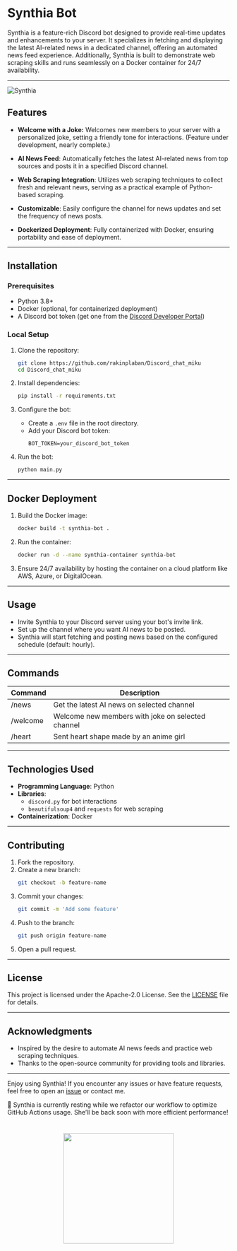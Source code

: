 # Synthia Bot

Synthia is a feature-rich Discord bot designed to provide real-time updates and enhancements to your server. It specializes in fetching and displaying the latest AI-related news in a dedicated channel, offering an automated news feed experience. Additionally, Synthia is built to demonstrate web scraping skills and runs seamlessly on a Docker container for 24/7 availability.

---
![Synthia](https://i.imgur.com/Pp7Lqi1.jpg)
<!-- ![Synthia](https://i.imgur.com/dtvmhLK.jpg)
![Synthia](https://i.imgur.com/1C3LD34.jpg) -->


## Features

- **Welcome with a Joke:**
   Welcomes new members to your server with a personalized joke, setting a friendly tone for interactions. (Feature under development, nearly complete.)

- **AI News Feed**:
  Automatically fetches the latest AI-related news from top sources and posts it in a specified Discord channel.

- **Web Scraping Integration**:
  Utilizes web scraping techniques to collect fresh and relevant news, serving as a practical example of Python-based scraping.

- **Customizable**:
  Easily configure the channel for news updates and set the frequency of news posts.

- **Dockerized Deployment**:
  Fully containerized with Docker, ensuring portability and ease of deployment.

---

## Installation

### Prerequisites
- Python 3.8+
- Docker (optional, for containerized deployment)
- A Discord bot token (get one from the [Discord Developer Portal](https://discord.com/developers/applications))

### Local Setup

1. Clone the repository:
   ```bash
   git clone https://github.com/rakinplaban/Discord_chat_miku
   cd Discord_chat_miku
   ```

2. Install dependencies:
   ```bash
   pip install -r requirements.txt
   ```

3. Configure the bot:
   - Create a `.env` file in the root directory.
   - Add your Discord bot token:
     ```env
     BOT_TOKEN=your_discord_bot_token
     ```

4. Run the bot:
   ```bash
   python main.py
   ```

---

## Docker Deployment

1. Build the Docker image:
   ```bash
   docker build -t synthia-bot .
   ```

2. Run the container:
   ```bash
   docker run -d --name synthia-container synthia-bot
   ```

3. Ensure 24/7 availability by hosting the container on a cloud platform like AWS, Azure, or DigitalOcean.

---

## Usage

- Invite Synthia to your Discord server using your bot's invite link.
- Set up the channel where you want AI news to be posted.
- Synthia will start fetching and posting news based on the configured schedule (default: hourly).

---

## Commands
|Command     |Description                                       |
|------------|--------------------------------------------------|
|/news       |Get the latest AI news on selected channel        |
|/welcome    |Welcome new members with joke on selected channel | 
|/heart      |Sent heart shape made by an anime girl            |

---

## Technologies Used

- **Programming Language**: Python
- **Libraries**:
  - `discord.py` for bot interactions
  - `beautifulsoup4` and `requests` for web scraping
- **Containerization**: Docker

---

## Contributing

1. Fork the repository.
2. Create a new branch:
   ```bash
   git checkout -b feature-name
   ```
3. Commit your changes:
   ```bash
   git commit -m 'Add some feature'
   ```
4. Push to the branch:
   ```bash
   git push origin feature-name
   ```
5. Open a pull request.

---

## License

This project is licensed under the Apache-2.0 License. See the [LICENSE](LICENSE) file for details.

---

## Acknowledgments

- Inspired by the desire to automate AI news feeds and practice web scraping techniques.
- Thanks to the open-source community for providing tools and libraries.

---

Enjoy using Synthia! If you encounter any issues or have feature requests, feel free to open an [issue](https://github.com/rakinplaban/Discord_chat_miku/issues) or contact me.

🚧 Synthia is currently resting while we refactor our workflow to optimize GitHub Actions usage. She’ll be back soon with more efficient performance!

<h1 align="center">
   <img src="https://animemagic.vercel.app/anime-image?t=123456" height="250" width="250"/>
</h1>
